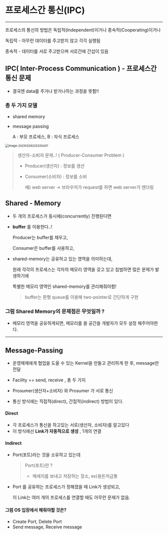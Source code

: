# 프로세스간 통신(IPC)

---



프로세스의 통신의 방법은 독립적(Independent)이거나 종속적(Cooperating)이거나

독립적 - 아무런 데이터를 주고받지 않고 각각 실행됨

종속적 - 데이터를 서로 주고받으며 서로간에 간섭이 있음



## IPC( Inter-Process Communication ) - 프로세스간 통신 문제

- 결국엔 data를 주거나 받거나하는 과정을 뜻함!!



###  총 두 가지 모델 

- shared memory

- message passing

  A : 부모 프로세스, B : 자식 프로세스

<img src="C:\Users\Sang Jin Han\AppData\Roaming\Typora\typora-user-images\image-20210329225335437.png" alt="image-20210329225335437" style="zoom: 67%;" />



> 생산자-소비자 문제..! ( Producer-Consumer Problem )
>
> - Producer(생산자) : 정보를 생산
>
> - Consumer(소비자) : 정보를 소비
>
>   예) web server -> 브라우저가 request를 하면 web server가 렌더링



## Shared - Memory

- 두 개의 프로세스가 동시에(concurrently) 진행된다면 

- **buffer** 를 이용한다..! 

  Producer는 buffer를 채우고, 

  Consumer은 buffer를 사용하고,

- shared-memory는 공유하고 있는 영역을 의미하는데, 

  원래 각각의 프로세스는 각자의 메모리 영역을 갖고 있고 침범하면 많은 문제가 발생하기에

  특별한 메모리 영역인 shared-memory를 관리해줘야함!

  > buffer는 환형 queue를 이용해 two-pointer로 간단하게 구현



### 그럼 Shared Memory의 문제점은 무엇일까 ?

- 메모리 영역을 공유하게되면, 메모리를 쓸 공간을 개발자가 모두 설정 해주어야한다.

---



## Message-Passing

- 운영체제에게 협업을 도울 수 있는 Kernel을 만들고 관리하게 한 후, message만 전달
- Facility == send, receive  , 총 두 가지

- Prosumer(생산자+소비자) 와 Prosumer 가 서로 통신
- 통신 방식에는 직접적(direct), 간접적(indirect) 방법이 있다.

#### Direct

- 각 프로세스가 통신을 하고있는 서로(생산자, 소비자)를 알고있다
- 이 방식에선 **Link가 자동적으로 생성** , 1개의 연결

#### Indirect

- Port(포트)라는 것을 소유하고 있는데

  > Port(포트)란 ?
  >
  > - 메세지를 보내고 저장하는 장소, ex)용돈저금통

- Port 를 공유하는 프로세스가 정해졌을 때 Link가 생성되고,

  이 Link는 여러 개의 프로세스를 연결할 때도 아무런 문제가 없음.



#### 그럼 OS 입장에서 해줘야할 것은?

- Create Port, Delete Port
- Send message, Receive message